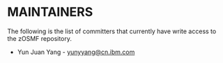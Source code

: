 # MAINTAINERS
The following is the list of committers that currently have write access to the zOSMF repository.

- Yun Juan Yang - yunyyang@cn.ibm.com
